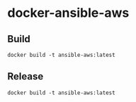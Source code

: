 # docker-ansible-aws


## Build
```
docker build -t ansible-aws:latest 
```

## Release

```
docker build -t ansible-aws:latest 
```
